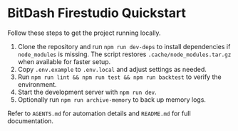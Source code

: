 # BitDash Firestudio Quickstart

Follow these steps to get the project running locally.

1. Clone the repository and run `npm run dev-deps` to install dependencies if `node_modules` is missing. The script restores `.cache/node_modules.tar.gz` when available for faster setup.
2. Copy `.env.example` to `.env.local` and adjust settings as needed.
3. Run `npm run lint && npm run test && npm run backtest` to verify the environment.
4. Start the development server with `npm run dev`.
5. Optionally run `npm run archive-memory` to back up memory logs.

Refer to `AGENTS.md` for automation details and `README.md` for full documentation.
